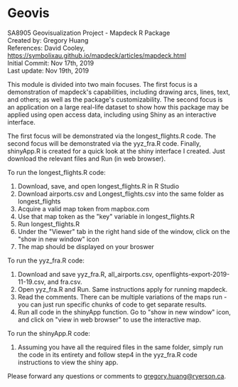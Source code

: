 # Geovis
SA8905 Geovisualization Project - Mapdeck R Package  
Created by: Gregory Huang  
References: David Cooley, https://symbolixau.github.io/mapdeck/articles/mapdeck.html  
Initial Commit: Nov 17th, 2019  
Last update:    Nov 19th, 2019  

This module is divided into two main focuses. The first focus is a demonstration of mapdeck's capabilities, including drawing arcs, lines, text, and others; as well as the package's customizability. The second focus is an application on a large real-life dataset to show how this package may be applied using open access data, including using Shiny as an interactive interface.  


The first focus will be demonstrated via the longest_flights.R code. The second focus will be demonstrated via the yyz_fra.R code. Finally, shinyApp.R is created for a quick look at the shiny interface I created. Just download the relevant files and Run (in web browser). 

To run the longest_flights.R code:  
1. Download, save, and open longest_flights.R in R Studio  
2. Download airports.csv and Longest_flights.csv into the same folder as longest_flights  
3. Acquire a valid map token from mapbox.com  
4. Use that map token as the "key" variable in longest_flights.R  
5. Run longest_flights.R  
6. Under the "Viewer" tab in the right hand side of the window, click on the "show in new window" icon  
7. The map should be displayed on your broswer  

To run the yyz_fra.R code:  
1. Download and save yyz_fra.R, all_airports.csv, openflights-export-2019-11-19.csv, and fra.csv.  
2. Open yyz_fra.R and Run. Same instructions apply for running mapdeck.  
3. Read the comments. There can be multiple variations of the maps run - you can just run specific chunks of code to get separate results.    
4. Run all code in the shinyApp function. Go to "show in new window" icon, and click on "view in web browser" to use the interactive map.  

To run the shinyApp.R code:  
1. Assuming you have all the required files in the same folder, simply run the code in its entirety and follow step4 in the yyz_fra.R code instructions to view the shiny app.  

Please forward any questions or comments to gregory.huang@ryerson.ca. 




